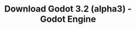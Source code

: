 ---
# Generated by /tools/generators/src/download_archive_generator !!! do not edit by hand !!!
title: 'Download Godot 3.2 (alpha3) - Godot Engine'
type: 'download/archive'
name: '3.2'
flavor: 'alpha3'
release_date: '2019-10-24T03:00:00-00:00'
release_notes: 'article/dev-snapshot-godot-3-2-alpha-3/'
primaryPlatforms:
  - 'android.apk'
  - 'macos.universal'
  - 'windows.64'
  - 'linux_server.headless.64'
  - 'web'
  - 'templates'
links:
  android.apk:
    name: 'android.apk'
    title: 'Android'
    caption: 'APK Universal (ARM64 + ARMv7 + x86_64 + x86)'
    tags:
      - 'APK download'
      - 'ARM64/v7'
      - 'x86 (64 & 32 bit)'
    hosts:
      github_builds:
        regular: 'https://github.com/godotengine/godot-builds/releases/download/3.2-alpha3/Godot_v3.2-alpha3_android_editor.apk'
        mono: '#'
      github:
        regular: 'https://github.com/godotengine/godot/releases/download/3.2-alpha3/Godot_v3.2-alpha3_android_editor.apk'
        mono: '#'
  macos.universal:
    name: 'macos.universal'
    title: 'macOS'
    caption: 'Universal (x86_64 + Silício da Apple)'
    tags:
      - 'Intel/Apple Silicon'
      - '64 bit'
    hosts:
      github_builds:
        regular: 'https://github.com/godotengine/godot-builds/releases/download/3.2-alpha3/Godot_v3.2-alpha3_osx.universal.zip'
        mono: 'https://github.com/godotengine/godot-builds/releases/download/3.2-alpha3/Godot_v3.2-alpha3_mono_osx.universal.zip'
      github:
        regular: 'https://github.com/godotengine/godot/releases/download/3.2-alpha3/Godot_v3.2-alpha3_osx.universal.zip'
        mono: 'https://github.com/godotengine/godot/releases/download/3.2-alpha3/Godot_v3.2-alpha3_mono_osx.universal.zip'
  windows.64:
    name: 'windows.64'
    title: 'Windows'
    caption: 'Padrão (x86_64)'
    tags:
      - '64 bit'
    hosts:
      github_builds:
        regular: 'https://github.com/godotengine/godot-builds/releases/download/3.2-alpha3/Godot_v3.2-alpha3_win64.exe.zip'
        mono: 'https://github.com/godotengine/godot-builds/releases/download/3.2-alpha3/Godot_v3.2-alpha3_mono_win64.zip'
      github:
        regular: 'https://github.com/godotengine/godot/releases/download/3.2-alpha3/Godot_v3.2-alpha3_win64.exe.zip'
        mono: 'https://github.com/godotengine/godot/releases/download/3.2-alpha3/Godot_v3.2-alpha3_mono_win64.zip'
  linux_server.headless.64:
    name: 'linux_server.headless.64'
    title: 'Linux Server'
    caption: 'Headless (x86_64)'
    tags:
      - '64 bit'
      - 'Headless'
    hosts:
      github_builds:
        regular: 'https://github.com/godotengine/godot-builds/releases/download/3.2-alpha3/Godot_v3.2-alpha3_linux_headless.64.zip'
        mono: 'https://github.com/godotengine/godot-builds/releases/download/3.2-alpha3/Godot_v3.2-alpha3_mono_linux_headless_64.zip'
      github:
        regular: 'https://github.com/godotengine/godot/releases/download/3.2-alpha3/Godot_v3.2-alpha3_linux_headless.64.zip'
        mono: 'https://github.com/godotengine/godot/releases/download/3.2-alpha3/Godot_v3.2-alpha3_mono_linux_headless_64.zip'
  web:
    name: 'web'
    title: 'Editor Web'
    caption: ''
    tags:
      - 'Self-hosted'
      - 'Cross-platform'
    hosts:
      github_builds:
        regular: 'https://github.com/godotengine/godot-builds/releases/download/3.2-alpha3/Godot_v3.2-alpha3_web_editor.zip'
        mono: '#'
      github:
        regular: 'https://github.com/godotengine/godot/releases/download/3.2-alpha3/Godot_v3.2-alpha3_web_editor.zip'
        mono: '#'
  linux.64:
    name: 'linux.64'
    title: 'Linux'
    caption: 'Padrão (x86_64)'
    tags:
      - '64 bit'
    hosts:
      github_builds:
        regular: 'https://github.com/godotengine/godot-builds/releases/download/3.2-alpha3/Godot_v3.2-alpha3_x11.64.zip'
        mono: 'https://github.com/godotengine/godot-builds/releases/download/3.2-alpha3/Godot_v3.2-alpha3_mono_x11_64.zip'
      github:
        regular: 'https://github.com/godotengine/godot/releases/download/3.2-alpha3/Godot_v3.2-alpha3_x11.64.zip'
        mono: 'https://github.com/godotengine/godot/releases/download/3.2-alpha3/Godot_v3.2-alpha3_mono_x11_64.zip'
  linux.32:
    name: 'linux.32'
    title: 'Linux'
    caption: 'Padrão (x86)'
    tags:
      - '32 bit'
    hosts:
      github_builds:
        regular: 'https://github.com/godotengine/godot-builds/releases/download/3.2-alpha3/Godot_v3.2-alpha3_x11.32.zip'
        mono: 'https://github.com/godotengine/godot-builds/releases/download/3.2-alpha3/Godot_v3.2-alpha3_mono_x11_32.zip'
      github:
        regular: 'https://github.com/godotengine/godot/releases/download/3.2-alpha3/Godot_v3.2-alpha3_x11.32.zip'
        mono: 'https://github.com/godotengine/godot/releases/download/3.2-alpha3/Godot_v3.2-alpha3_mono_x11_32.zip'
  windows.32:
    name: 'windows.32'
    title: 'Windows'
    caption: 'Padrão (x86)'
    tags:
      - '32 bit'
    hosts:
      github_builds:
        regular: 'https://github.com/godotengine/godot-builds/releases/download/3.2-alpha3/Godot_v3.2-alpha3_win32.exe.zip'
        mono: 'https://github.com/godotengine/godot-builds/releases/download/3.2-alpha3/Godot_v3.2-alpha3_mono_win32.zip'
      github:
        regular: 'https://github.com/godotengine/godot/releases/download/3.2-alpha3/Godot_v3.2-alpha3_win32.exe.zip'
        mono: 'https://github.com/godotengine/godot/releases/download/3.2-alpha3/Godot_v3.2-alpha3_mono_win32.zip'
  linux_server.64:
    name: 'linux_server.64'
    title: 'Servidor Linux'
    caption: 'Padrão (x86_64)'
    tags:
      - '64 bit'
    hosts:
      github_builds:
        regular: 'https://github.com/godotengine/godot-builds/releases/download/3.2-alpha3/Godot_v3.2-alpha3_linux_server.64.zip'
        mono: 'https://github.com/godotengine/godot-builds/releases/download/3.2-alpha3/Godot_v3.2-alpha3_mono_linux_server_64.zip'
      github:
        regular: 'https://github.com/godotengine/godot/releases/download/3.2-alpha3/Godot_v3.2-alpha3_linux_server.64.zip'
        mono: 'https://github.com/godotengine/godot/releases/download/3.2-alpha3/Godot_v3.2-alpha3_mono_linux_server_64.zip'
  aar_library:
    name: 'aar_library'
    title: 'Biblioteca de AAR'
    caption: ''
    tags:
      - 'Android plugins'
      - 'Java'
      - 'Kotlin'
    hosts:
      github_builds:
        regular: 'https://github.com/godotengine/godot-builds/releases/download/3.2-alpha3/godot-lib.3.2.alpha3.release.aar'
        mono: 'https://github.com/godotengine/godot-builds/releases/download/3.2-alpha3/godot-lib.3.2.alpha3.mono.release.aar'
      github:
        regular: 'https://github.com/godotengine/godot/releases/download/3.2-alpha3/godot-lib.3.2.alpha3.release.aar'
        mono: 'https://github.com/godotengine/godot/releases/download/3.2-alpha3/godot-lib.3.2.alpha3.mono.release.aar'
  templates:
    name: 'templates'
    title: 'Modelos de exportação'
    caption: ''
    tags:
      - 'Utilizado para exportar os seus jogos para todas as plataformas suportadas'
    hosts:
      github_builds:
        regular: 'https://github.com/godotengine/godot-builds/releases/download/3.2-alpha3/Godot_v3.2-alpha3_export_templates.tpz'
        mono: 'https://github.com/godotengine/godot-builds/releases/download/3.2-alpha3/Godot_v3.2-alpha3_mono_export_templates.tpz'
      github:
        regular: 'https://github.com/godotengine/godot/releases/download/3.2-alpha3/Godot_v3.2-alpha3_export_templates.tpz'
        mono: 'https://github.com/godotengine/godot/releases/download/3.2-alpha3/Godot_v3.2-alpha3_mono_export_templates.tpz'
---